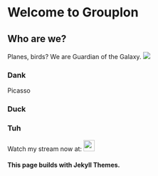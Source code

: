 # Welcome to Grouplon

## Who are we?
Planes, birds? We are Guardian of the Galaxy.
![](https://i.ibb.co/8xcTjc4/Untitled.png)

### Dank 
Picasso

### Duck

### Tuh
Watch my stream now at: [<img src="https://cdn.tgdd.vn/2020/03/GameApp/Facebook-200x200.jpg" width="25">](https://www.facebook.com/profile.php?id=100016131127774) 

#### This page builds with Jekyll Themes.


